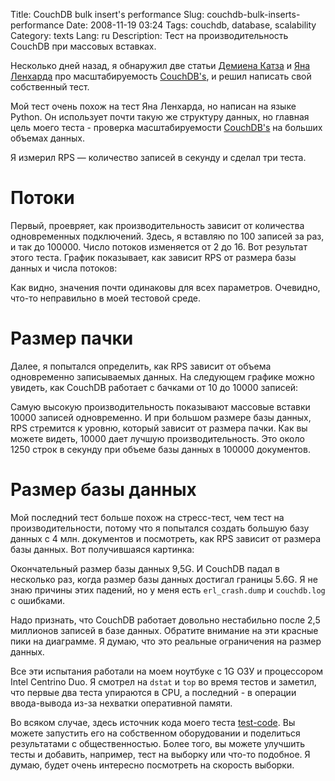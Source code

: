 Title: CouchDB bulk insert's performance
Slug: couchdb-bulk-inserts-performance
Date: 2008-11-19 03:24
Tags: couchdb, database, scalability
Category: texts
Lang: ru
Description: Тест на производительность CouchDB при массовых вставках.

Несколько дней назад, я обнаружил две статьи [Демиена Катза][Katz] и [Яна Ленхарда][Jan] про масштабируемость [CouchDB's][couchdb], и решил написать свой собственный тест.

Мой тест очень похож на тест Яна Ленхарда, но написан на языке Python. Он использует почти такую же структуру данных, но главная цель моего теста - проверка масштабируемости [CouchDB's][couchdb] на больших объемах данных.

Я измерил RPS — количество записей в секунду и сделал три теста.

Потоки
======

Первый, проевряет, как производительность зависит от количества одновременных подключений. Здесь, я вставляю по 100 записей за раз, и так до 100000. Число потоков изменяется от 2 до 16. Вот результат этого теста. График показывает, как зависит RPS от размера базы данных и числа потоков:

<inline type="media.photo" id="3" class="center" />

Как видно, значения почти одинаковы для всех параметров. Очевидно, что-то неправильно в моей тестовой среде.

Размер пачки
============

Далее, я попытался определить, как RPS зависит от объема одновременно записываемых данных. На следующем графике можно увидеть, как CouchDB работает с бачками от 10 до 10000 записей:

<inline type="media.photo" id="2" class="center" />

Самую высокую производительность показывают массовые вставки 10000 записей одновременно. И при большом размере базы данных, RPS стремится к уровню, который зависит от размера пачки. Как вы можете видеть, 10000 дает лучшую производительность. Это около 1250 строк в секунду при объеме базы данных в 100000 документов.

Размер базы данных
=========

Мой последний тест больше похож на стресс-тест, чем тест на производительности, потому что я попытался создать большую базу данных с 4 млн. документов и посмотреть, как RPS зависит от размера базы данных. Вот получившаяся картинка:

<inline type="media.photo" id="4" class="center" />

Окончательный размер базы данных 9,5G. И CouchDB падал в несколько раз, когда размер базы данных достигал границы 5.6G. Я не знаю причины этих падений, но у меня есть `erl_crash.dump` и `couchdb.log` с ошибками.

Надо признать, что CouchDB работает довольно нестабильно после 2,5 миллионов записей в базе данных. Обратите внимание на эти красные пики на диаграмме. Я думаю, что это реальные ограничения на размер данных.

Все эти испытания работали на моем ноутбуке с 1G ОЗУ и процессором Intel Centrino Duo. Я смотрел на `dstat` и `top` во время тестов и заметил, что первые два теста упираются в CPU, а последний - в операции ввода-вывода из-за нехватки оперативной памяти.

Во всяком случае, здесь источник кода моего теста [test-code]. Вы можете запустить его на собственном оборудовании и поделиться результатами с общественностью. Более того, вы можете улучшить тесты и добавить, например, тест на выборку или что-то подобное. Я думаю, будет очень интересно посмотреть на скорость выборки.

[katz]: http://damienkatz.net/2007/12/couchdb_perform_1.html
[jan]: http://userprimary.net/user/2007/12/16/a-quick-look-at-couchdb-performance/
[couchdb]: http://couchdb.org/
[test-code]: http://github.com/svetlyak40wt/couchdb-performance-tests/
